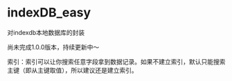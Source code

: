 # indexDB_easy
对indexdb本地数据库的封装

尚未完成1.0.0版本，持续更新中～

索引：索引可以让你搜索任意字段拿到数据记录。如果不建立索引，默认只能搜索主键（即从主键取值），所以建议还是建立索引。